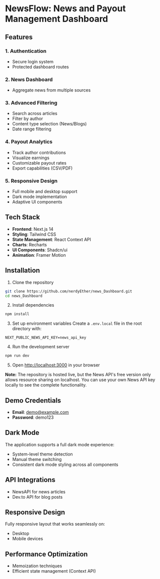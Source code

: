 # NewsFlow: News and Payout Management Dashboard



##  Features

### 1. Authentication
- Secure login system
- Protected dashboard routes

### 2. News Dashboard
- Aggregate news from multiple sources


### 3. Advanced Filtering
- Search across articles
- Filter by author
- Content type selection (News/Blogs)
- Date range filtering

### 4. Payout Analytics
- Track author contributions
- Visualize earnings
- Customizable payout rates
- Export capabilities (CSV/PDF)

### 5. Responsive Design
- Full mobile and desktop support
- Dark mode implementation
- Adaptive UI components

## Tech Stack

- **Frontend**: Next.js 14
- **Styling**: Tailwind CSS
- **State Management**: React Context API
- **Charts**: Recharts
- **UI Components**: Shadcn/ui
- **Animation**: Framer Motion


## Installation

1. Clone the repository
```bash
git clone https://github.com/nerdyEther/news_Dashboard.git
cd news_Dashboard
```

2. Install dependencies
```bash
npm install

```

3. Set up environment variables
Create a `.env.local` file in the root directory with:
```
NEXT_PUBLIC_NEWS_API_KEY=news_api_key
```

4. Run the development server
```bash
npm run dev

```

5. Open [http://localhost:3000](http://localhost:3000) in your browser

**Note:** The repository is hosted live, but the News API's free version only allows resource sharing on localhost. You can use your own News API key locally to see the complete functionality.

## Demo Credentials

- **Email**: demo@example.com
- **Password**: demo123

## Dark Mode

The application supports a full dark mode experience:
- System-level theme detection
- Manual theme switching
- Consistent dark mode styling across all components

##  API Integrations

- NewsAPI for news articles
- Dev.to API for blog posts



##  Responsive Design

Fully responsive layout that works seamlessly on:
- Desktop
- Mobile devices

## Performance Optimization
- Memoization techniques
- Efficient state management (Context API)



